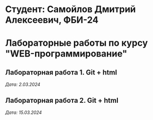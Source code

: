 # Студент: Самойлов Дмитрий Алексеевич, ФБИ-24

# Лабораторные работы по курсу "WEB-программирование"

## Лабораторная работа 1. Git + html

*Дата: 2.03.2024*

## Лабораторная работа 2. Git + html

*Дата: 15.03.2024*